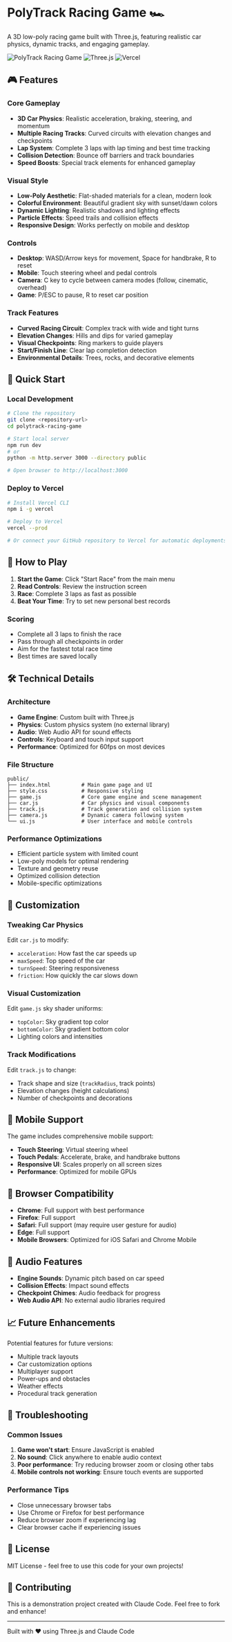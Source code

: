 # PolyTrack Racing Game 🏎️

A 3D low-poly racing game built with Three.js, featuring realistic car physics, dynamic tracks, and engaging gameplay.

![PolyTrack Racing Game](https://img.shields.io/badge/Game-Racing-blue) ![Three.js](https://img.shields.io/badge/Three.js-r128-green) ![Vercel](https://img.shields.io/badge/Deployed-Vercel-black)

## 🎮 Features

### Core Gameplay
- **3D Car Physics**: Realistic acceleration, braking, steering, and momentum
- **Multiple Racing Tracks**: Curved circuits with elevation changes and checkpoints
- **Lap System**: Complete 3 laps with lap timing and best time tracking
- **Collision Detection**: Bounce off barriers and track boundaries
- **Speed Boosts**: Special track elements for enhanced gameplay

### Visual Style
- **Low-Poly Aesthetic**: Flat-shaded materials for a clean, modern look
- **Colorful Environment**: Beautiful gradient sky with sunset/dawn colors
- **Dynamic Lighting**: Realistic shadows and lighting effects
- **Particle Effects**: Speed trails and collision effects
- **Responsive Design**: Works perfectly on mobile and desktop

### Controls
- **Desktop**: WASD/Arrow keys for movement, Space for handbrake, R to reset
- **Mobile**: Touch steering wheel and pedal controls
- **Camera**: C key to cycle between camera modes (follow, cinematic, overhead)
- **Game**: P/ESC to pause, R to reset car position

### Track Features
- **Curved Racing Circuit**: Complex track with wide and tight turns
- **Elevation Changes**: Hills and dips for varied gameplay
- **Visual Checkpoints**: Ring markers to guide players
- **Start/Finish Line**: Clear lap completion detection
- **Environmental Details**: Trees, rocks, and decorative elements

## 🚀 Quick Start

### Local Development
```bash
# Clone the repository
git clone <repository-url>
cd polytrack-racing-game

# Start local server
npm run dev
# or
python -m http.server 3000 --directory public

# Open browser to http://localhost:3000
```

### Deploy to Vercel
```bash
# Install Vercel CLI
npm i -g vercel

# Deploy to Vercel
vercel --prod

# Or connect your GitHub repository to Vercel for automatic deployments
```

## 🎯 How to Play

1. **Start the Game**: Click "Start Race" from the main menu
2. **Read Controls**: Review the instruction screen
3. **Race**: Complete 3 laps as fast as possible
4. **Beat Your Time**: Try to set new personal best records

### Scoring
- Complete all 3 laps to finish the race
- Pass through all checkpoints in order
- Aim for the fastest total race time
- Best times are saved locally

## 🛠️ Technical Details

### Architecture
- **Game Engine**: Custom built with Three.js
- **Physics**: Custom physics system (no external library)
- **Audio**: Web Audio API for sound effects
- **Controls**: Keyboard and touch input support
- **Performance**: Optimized for 60fps on most devices

### File Structure
```
public/
├── index.html          # Main game page and UI
├── style.css           # Responsive styling
├── game.js             # Core game engine and scene management
├── car.js              # Car physics and visual components
├── track.js            # Track generation and collision system
├── camera.js           # Dynamic camera following system
└── ui.js               # User interface and mobile controls
```

### Performance Optimizations
- Efficient particle system with limited count
- Low-poly models for optimal rendering
- Texture and geometry reuse
- Optimized collision detection
- Mobile-specific optimizations

## 🎨 Customization

### Tweaking Car Physics
Edit `car.js` to modify:
- `acceleration`: How fast the car speeds up
- `maxSpeed`: Top speed of the car
- `turnSpeed`: Steering responsiveness
- `friction`: How quickly the car slows down

### Visual Customization
Edit `game.js` sky shader uniforms:
- `topColor`: Sky gradient top color
- `bottomColor`: Sky gradient bottom color
- Lighting colors and intensities

### Track Modifications
Edit `track.js` to change:
- Track shape and size (`trackRadius`, track points)
- Elevation changes (height calculations)
- Number of checkpoints and decorations

## 📱 Mobile Support

The game includes comprehensive mobile support:
- **Touch Steering**: Virtual steering wheel
- **Touch Pedals**: Accelerate, brake, and handbrake buttons
- **Responsive UI**: Scales properly on all screen sizes
- **Performance**: Optimized for mobile GPUs

## 🔧 Browser Compatibility

- **Chrome**: Full support with best performance
- **Firefox**: Full support
- **Safari**: Full support (may require user gesture for audio)
- **Edge**: Full support
- **Mobile Browsers**: Optimized for iOS Safari and Chrome Mobile

## 🎵 Audio Features

- **Engine Sounds**: Dynamic pitch based on car speed
- **Collision Effects**: Impact sound effects
- **Checkpoint Chimes**: Audio feedback for progress
- **Web Audio API**: No external audio libraries required

## 📈 Future Enhancements

Potential features for future versions:
- Multiple track layouts
- Car customization options
- Multiplayer support
- Power-ups and obstacles
- Weather effects
- Procedural track generation

## 🐛 Troubleshooting

### Common Issues
1. **Game won't start**: Ensure JavaScript is enabled
2. **No sound**: Click anywhere to enable audio context
3. **Poor performance**: Try reducing browser zoom or closing other tabs
4. **Mobile controls not working**: Ensure touch events are supported

### Performance Tips
- Close unnecessary browser tabs
- Use Chrome or Firefox for best performance
- Reduce browser zoom if experiencing lag
- Clear browser cache if experiencing issues

## 📄 License

MIT License - feel free to use this code for your own projects!

## 🤝 Contributing

This is a demonstration project created with Claude Code. Feel free to fork and enhance!

---

Built with ❤️ using Three.js and Claude Code